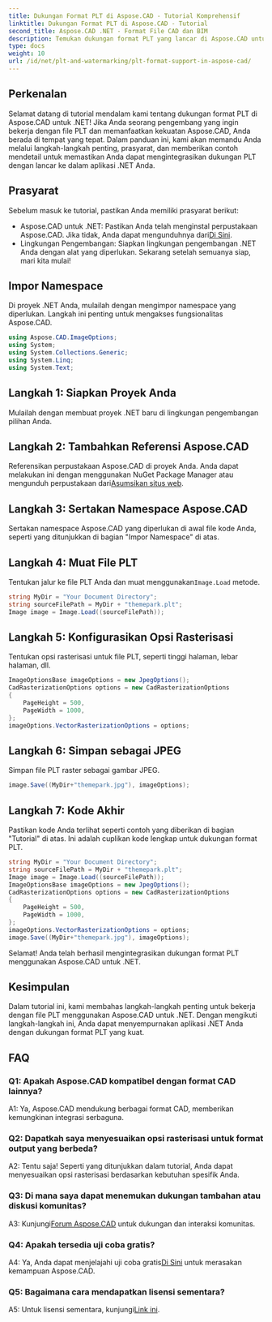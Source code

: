 ```yaml
---
title: Dukungan Format PLT di Aspose.CAD - Tutorial Komprehensif
linktitle: Dukungan Format PLT di Aspose.CAD - Tutorial
second_title: Aspose.CAD .NET - Format File CAD dan BIM
description: Temukan dukungan format PLT yang lancar di Aspose.CAD untuk .NET. Ikuti panduan langkah demi langkah kami untuk mengintegrasikan file PLT ke dalam aplikasi .NET Anda dengan mudah.
type: docs
weight: 10
url: /id/net/plt-and-watermarking/plt-format-support-in-aspose-cad/
---
```

## Perkenalan

Selamat datang di tutorial mendalam kami tentang dukungan format PLT di Aspose.CAD untuk .NET! Jika Anda seorang pengembang yang ingin bekerja dengan file PLT dan memanfaatkan kekuatan Aspose.CAD, Anda berada di tempat yang tepat. Dalam panduan ini, kami akan memandu Anda melalui langkah-langkah penting, prasyarat, dan memberikan contoh mendetail untuk memastikan Anda dapat mengintegrasikan dukungan PLT dengan lancar ke dalam aplikasi .NET Anda.

## Prasyarat

Sebelum masuk ke tutorial, pastikan Anda memiliki prasyarat berikut:
-  Aspose.CAD untuk .NET: Pastikan Anda telah menginstal perpustakaan Aspose.CAD. Jika tidak, Anda dapat mengunduhnya dari[Di Sini](https://releases.aspose.com/cad/net/).
- Lingkungan Pengembangan: Siapkan lingkungan pengembangan .NET Anda dengan alat yang diperlukan.
Sekarang setelah semuanya siap, mari kita mulai!

## Impor Namespace

Di proyek .NET Anda, mulailah dengan mengimpor namespace yang diperlukan. Langkah ini penting untuk mengakses fungsionalitas Aspose.CAD.
```csharp
using Aspose.CAD.ImageOptions;
using System;
using System.Collections.Generic;
using System.Linq;
using System.Text;
```

## Langkah 1: Siapkan Proyek Anda

Mulailah dengan membuat proyek .NET baru di lingkungan pengembangan pilihan Anda.

## Langkah 2: Tambahkan Referensi Aspose.CAD

 Referensikan perpustakaan Aspose.CAD di proyek Anda. Anda dapat melakukan ini dengan menggunakan NuGet Package Manager atau mengunduh perpustakaan dari[Asumsikan situs web](https://purchase.aspose.com/buy).

## Langkah 3: Sertakan Namespace Aspose.CAD

Sertakan namespace Aspose.CAD yang diperlukan di awal file kode Anda, seperti yang ditunjukkan di bagian "Impor Namespace" di atas.

## Langkah 4: Muat File PLT

 Tentukan jalur ke file PLT Anda dan muat menggunakan`Image.Load` metode.

```csharp
string MyDir = "Your Document Directory";
string sourceFilePath = MyDir + "themepark.plt";
Image image = Image.Load((sourceFilePath));
```

## Langkah 5: Konfigurasikan Opsi Rasterisasi

Tentukan opsi rasterisasi untuk file PLT, seperti tinggi halaman, lebar halaman, dll.

```csharp
ImageOptionsBase imageOptions = new JpegOptions();
CadRasterizationOptions options = new CadRasterizationOptions
{
    PageHeight = 500,
    PageWidth = 1000,
};
imageOptions.VectorRasterizationOptions = options;
```

## Langkah 6: Simpan sebagai JPEG

Simpan file PLT raster sebagai gambar JPEG.

```csharp
image.Save((MyDir+"themepark.jpg"), imageOptions);
```

## Langkah 7: Kode Akhir

Pastikan kode Anda terlihat seperti contoh yang diberikan di bagian "Tutorial" di atas. Ini adalah cuplikan kode lengkap untuk dukungan format PLT.

```csharp
string MyDir = "Your Document Directory";
string sourceFilePath = MyDir + "themepark.plt";
Image image = Image.Load((sourceFilePath));
ImageOptionsBase imageOptions = new JpegOptions();
CadRasterizationOptions options = new CadRasterizationOptions
{
    PageHeight = 500,
    PageWidth = 1000,
};
imageOptions.VectorRasterizationOptions = options;
image.Save((MyDir+"themepark.jpg"), imageOptions);
```

Selamat! Anda telah berhasil mengintegrasikan dukungan format PLT menggunakan Aspose.CAD untuk .NET.

## Kesimpulan

Dalam tutorial ini, kami membahas langkah-langkah penting untuk bekerja dengan file PLT menggunakan Aspose.CAD untuk .NET. Dengan mengikuti langkah-langkah ini, Anda dapat menyempurnakan aplikasi .NET Anda dengan dukungan format PLT yang kuat.

## FAQ

### Q1: Apakah Aspose.CAD kompatibel dengan format CAD lainnya?

A1: Ya, Aspose.CAD mendukung berbagai format CAD, memberikan kemungkinan integrasi serbaguna.

### Q2: Dapatkah saya menyesuaikan opsi rasterisasi untuk format output yang berbeda?

A2: Tentu saja! Seperti yang ditunjukkan dalam tutorial, Anda dapat menyesuaikan opsi rasterisasi berdasarkan kebutuhan spesifik Anda.

### Q3: Di mana saya dapat menemukan dukungan tambahan atau diskusi komunitas?

 A3: Kunjungi[Forum Aspose.CAD](https://forum.aspose.com/c/cad/19) untuk dukungan dan interaksi komunitas.

### Q4: Apakah tersedia uji coba gratis?

 A4: Ya, Anda dapat menjelajahi uji coba gratis[Di Sini](https://releases.aspose.com/) untuk merasakan kemampuan Aspose.CAD.

### Q5: Bagaimana cara mendapatkan lisensi sementara?

 A5: Untuk lisensi sementara, kunjungi[Link ini](https://purchase.aspose.com/temporary-license/).